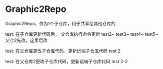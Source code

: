 # Graphic2Repo
Graphic2Repo，作为1个子仓库，用于共享给其他仓库的

test: 在子仓库更新代码后， 父仓库执行命令更新
test2~
test3~
test4~
test5~ 父仓2先改，这里后改

test: 在父仓库更改子仓库代码，更新远端子仓库代码
test 2

test: 在父仓库2更改子仓库代码，更新远端子仓库代码
test 2-2